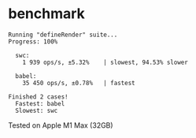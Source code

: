 # benchmark

```
Running "defineRender" suite...
Progress: 100%

  swc:
    1 939 ops/s, ±5.32%    | slowest, 94.53% slower

  babel:
    35 450 ops/s, ±0.78%   | fastest

Finished 2 cases!
  Fastest: babel
  Slowest: swc
```

Tested on Apple M1 Max (32GB)
